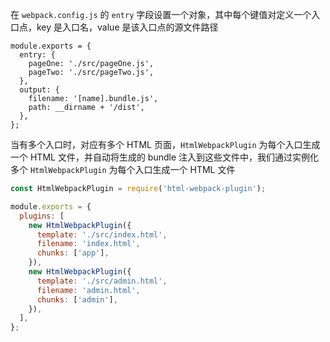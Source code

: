在 `webpack.config.js` 的 `entry` 字段设置一个对象，其中每个键值对定义一个入口点，key 是入口名，value 是该入口点的源文件路径

```
module.exports = {
  entry: {
    pageOne: './src/pageOne.js',
    pageTwo: './src/pageTwo.js',
  },
  output: {
    filename: '[name].bundle.js',
    path: __dirname + '/dist',
  },
};
```

当有多个入口时，对应有多个 HTML 页面，`HtmlWebpackPlugin` 为每个入口生成一个 HTML 文件，并自动将生成的 bundle 注入到这些文件中，我们通过实例化多个 `HtmlWebpackPlugin` 为每个入口生成一个 HTML 文件

```js
const HtmlWebpackPlugin = require('html-webpack-plugin');

module.exports = {
  plugins: [
    new HtmlWebpackPlugin({
      template: './src/index.html', 
      filename: 'index.html', 
      chunks: ['app'], 
    }),
    new HtmlWebpackPlugin({
      template: './src/admin.html',
      filename: 'admin.html',
      chunks: ['admin'],
    }),
  ],
};
```
